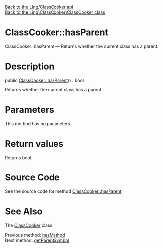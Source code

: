 [Back to the Ling/ClassCooker api](https://github.com/lingtalfi/ClassCooker/blob/master/doc/api/Ling/ClassCooker.md)<br>
[Back to the Ling\ClassCooker\ClassCooker class](https://github.com/lingtalfi/ClassCooker/blob/master/doc/api/Ling/ClassCooker/ClassCooker.md)


ClassCooker::hasParent
================



ClassCooker::hasParent — Returns whether the current class has a parent.




Description
================


public [ClassCooker::hasParent](https://github.com/lingtalfi/ClassCooker/blob/master/doc/api/Ling/ClassCooker/ClassCooker/hasParent.md)() : bool




Returns whether the current class has a parent.




Parameters
================

This method has no parameters.


Return values
================

Returns bool.








Source Code
===========
See the source code for method [ClassCooker::hasParent](https://github.com/lingtalfi/ClassCooker/blob/master/ClassCooker.php#L504-L509)


See Also
================

The [ClassCooker](https://github.com/lingtalfi/ClassCooker/blob/master/doc/api/Ling/ClassCooker/ClassCooker.md) class.

Previous method: [hasMethod](https://github.com/lingtalfi/ClassCooker/blob/master/doc/api/Ling/ClassCooker/ClassCooker/hasMethod.md)<br>Next method: [getParentSymbol](https://github.com/lingtalfi/ClassCooker/blob/master/doc/api/Ling/ClassCooker/ClassCooker/getParentSymbol.md)<br>

